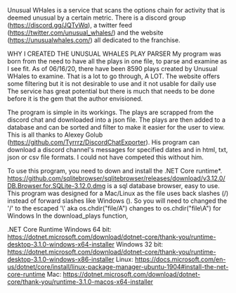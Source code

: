 Unusual WHales is a service that scans the options chain for activity that is deemed unusual by a certain metric.
There is a discord group (https://discord.gg/JQTyWq), a twitter feed (https://twitter.com/unusual_whales/) and the website (https://unusualwhales.com/) all dedicated to the franchise.

WHY I CREATED THE UNUSUAL WHALES PLAY PARSER
My program was born from the need to have all the plays in one file, to parse and examine as I see fit.
As of 06/16/20, there have been 8590 plays created by Unusual WHales to examine. That is a lot to go through, A LOT.
The website offers some filtering but it is not desirable to use and it not usable for daily use
The service has great potential but there is much that needs to be done before it is the gem that the author envisioned.

The program is simple in its workings. The plays are scrapped from the discord chat and downloaded into a json file. The plays are then added to a database
and can be sorted and filter to make it easier for the user to view. This is all thanks to Alexey Golub (https://github.com/Tyrrrz/DiscordChatExporter).
His program can download a discord channel's messages for specified dates and in html, txt, json or csv file formats. I could not have competed this without him.

To use this program, you need to down and install the .NET Core runtime*. 
https://github.com/sqlitebrowser/sqlitebrowser/releases/download/v3.12.0/DB.Browser.for.SQLite-3.12.0.dmg is a sql database browser, easy to use.
This program was designed for a Mac/Linux as the file uses back slashes (/) instead of forward slashes like Windows (\).
So you will need to changed the '/' to the escaped '\\' aka os.chdir("file/A") changes to os.chdir("file\\A") for Windows
In the download_plays function, 









.NET Core Runtime
Windows 64 bit: https://dotnet.microsoft.com/download/dotnet-core/thank-you/runtime-desktop-3.1.0-windows-x64-installer
Windows 32 bit: https://dotnet.microsoft.com/download/dotnet-core/thank-you/runtime-desktop-3.1.0-windows-x86-installer
Linux: https://docs.microsoft.com/en-us/dotnet/core/install/linux-package-manager-ubuntu-1904#install-the-net-core-runtime
Mac: https://dotnet.microsoft.com/download/dotnet-core/thank-you/runtime-3.1.0-macos-x64-installer